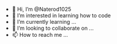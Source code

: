 - 👋 Hi, I’m @Naterod1025
- 👀 I’m interested in learning how to code
- 🌱 I’m currently learning ...
- 💞️ I’m looking to collaborate on ...
- 📫 How to reach me ...

<!---
Naterod1025/Naterod1025 is a ✨ special ✨ repository because its `README.md` (this file) appears on your GitHub profile.
You can click the Preview link to take a look at your changes.
--->
